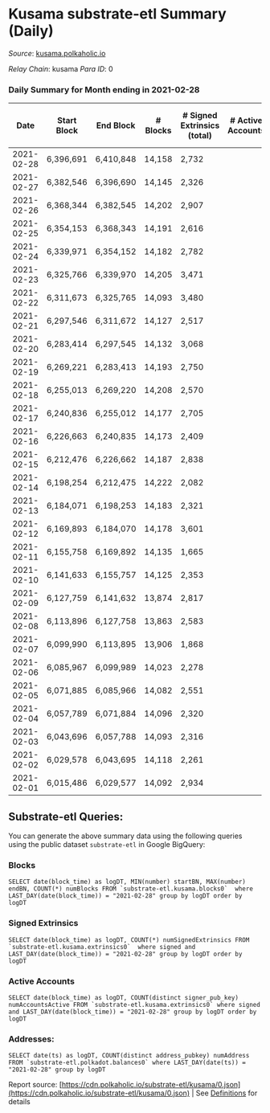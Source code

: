 # Kusama substrate-etl Summary (Daily)

_Source_: [kusama.polkaholic.io](https://kusama.polkaholic.io)

*Relay Chain*: kusama
*Para ID*: 0



### Daily Summary for Month ending in 2021-02-28


| Date | Start Block | End Block | # Blocks | # Signed Extrinsics (total) | # Active Accounts | # Passive | # New | # Addresses with Balances | # Events | # Transfers | # XCM Transfers In | # XCM Transfers Out |
| ---- | ----------- | --------- | -------- | --------------------------- | ----------------- | --------- | ----- | ------------------------- | -------- | ----------- | ------------------ | ------------------- |
| 2021-02-28 | 6,396,691 | 6,410,848 | 14,158  | 2,732 |  |  |  | 38,850 | 73,932 | 1,285 ($24,626,052.00) |   |   |
| 2021-02-27 | 6,382,546 | 6,396,690 | 14,145  | 2,326 |  |  |  |  | 70,437 | 874 ($16,421,301.76) |   |   |
| 2021-02-26 | 6,368,344 | 6,382,545 | 14,202  | 2,907 |  |  |  |  | 78,173 | 1,283 ($21,228,947.13) |   |   |
| 2021-02-25 | 6,354,153 | 6,368,343 | 14,191  | 2,616 |  |  |  |  | 70,288 | 1,082 ($55,679,457.31) |   |   |
| 2021-02-24 | 6,339,971 | 6,354,152 | 14,182  | 2,782 |  |  |  |  | 79,780 | 1,280 ($47,610,756.07) |   |   |
| 2021-02-23 | 6,325,766 | 6,339,970 | 14,205  | 3,471 |  |  |  |  | 76,273 | 1,944 ($48,333,854.66) |   |   |
| 2021-02-22 | 6,311,673 | 6,325,765 | 14,093  | 3,480 |  |  |  |  | 77,354 | 1,892 ($53,082,406.44) |   |   |
| 2021-02-21 | 6,297,546 | 6,311,672 | 14,127  | 2,517 |  |  |  |  | 74,525 | 913 ($13,094,797.28) |   |   |
| 2021-02-20 | 6,283,414 | 6,297,545 | 14,132  | 3,068 |  |  |  |  | 73,612 | 1,467 ($34,415,957.74) |   |   |
| 2021-02-19 | 6,269,221 | 6,283,413 | 14,193  | 2,750 |  |  |  |  | 70,676 | 1,329 ($50,650,691.96) |   |   |
| 2021-02-18 | 6,255,013 | 6,269,220 | 14,208  | 2,570 |  |  |  |  | 76,246 | 997 ($80,958,427.20) |   |   |
| 2021-02-17 | 6,240,836 | 6,255,012 | 14,177  | 2,705 |  |  |  |  | 75,571 | 1,170 ($44,799,673.28) |   |   |
| 2021-02-16 | 6,226,663 | 6,240,835 | 14,173  | 2,409 |  |  |  |  | 66,100 | 1,010 ($23,862,660.24) |   |   |
| 2021-02-15 | 6,212,476 | 6,226,662 | 14,187  | 2,838 |  |  |  |  | 81,230 | 1,316 ($91,954,394.43) |   |   |
| 2021-02-14 | 6,198,254 | 6,212,475 | 14,222  | 2,082 |  |  |  |  | 66,752 | 695 ($8,367,982.74) |   |   |
| 2021-02-13 | 6,184,071 | 6,198,253 | 14,183  | 2,321 |  |  |  |  | 69,450 | 830 ($41,435,692.24) |   |   |
| 2021-02-12 | 6,169,893 | 6,184,070 | 14,178  | 3,601 |  |  |  |  | 77,028 | 713 ($27,843,579.81) |   |   |
| 2021-02-11 | 6,155,758 | 6,169,892 | 14,135  | 1,665 |  |  |  |  | 64,845 | 737 ($21,697,610.58) |   |   |
| 2021-02-10 | 6,141,633 | 6,155,757 | 14,125  | 2,353 |  |  |  |  | 79,224 | 723 ($27,130,073.05) |   |   |
| 2021-02-09 | 6,127,759 | 6,141,632 | 13,874  | 2,817 |  |  |  |  | 74,752 | 936 ($35,111,716.11) |   |   |
| 2021-02-08 | 6,113,896 | 6,127,758 | 13,863  | 2,583 |  |  |  |  | 74,951 | 1,182 ($67,263,110.81) |   |   |
| 2021-02-07 | 6,099,990 | 6,113,895 | 13,906  | 1,868 |  |  |  |  | 67,418 | 607 ($15,060,826.77) |   |   |
| 2021-02-06 | 6,085,967 | 6,099,989 | 14,023  | 2,278 |  |  |  |  | 72,676 | 734 ($11,798,417.40) |   |   |
| 2021-02-05 | 6,071,885 | 6,085,966 | 14,082  | 2,551 |  |  |  |  | 68,825 | 1,141 ($41,588,615.83) |   |   |
| 2021-02-04 | 6,057,789 | 6,071,884 | 14,096  | 2,320 |  |  |  |  | 72,256 | 977 ($19,862,642.40) |   |   |
| 2021-02-03 | 6,043,696 | 6,057,788 | 14,093  | 2,316 |  |  |  |  | 67,167 | 1,056 ($46,555,268.62) |   |   |
| 2021-02-02 | 6,029,578 | 6,043,695 | 14,118  | 2,261 |  |  |  |  | 85,533 | 790 ($30,224,919.13) |   |   |
| 2021-02-01 | 6,015,486 | 6,029,577 | 14,092  | 2,934 |  |  |  |  | 71,077 | 609 ($8,826,974.89) |   |   |

## Substrate-etl Queries:
You can generate the above summary data using the following queries using the public dataset `substrate-etl` in Google BigQuery:


### Blocks
```
SELECT date(block_time) as logDT, MIN(number) startBN, MAX(number) endBN, COUNT(*) numBlocks FROM `substrate-etl.kusama.blocks0`  where LAST_DAY(date(block_time)) = "2021-02-28" group by logDT order by logDT
```


### Signed Extrinsics
```
SELECT date(block_time) as logDT, COUNT(*) numSignedExtrinsics FROM `substrate-etl.kusama.extrinsics0`  where signed and LAST_DAY(date(block_time)) = "2021-02-28" group by logDT order by logDT
```


### Active Accounts
```
SELECT date(block_time) as logDT, COUNT(distinct signer_pub_key) numAccountsActive FROM `substrate-etl.kusama.extrinsics0` where signed and LAST_DAY(date(block_time)) = "2021-02-28" group by logDT order by logDT
```


### Addresses:
```
SELECT date(ts) as logDT, COUNT(distinct address_pubkey) numAddress FROM `substrate-etl.polkadot.balances0` where LAST_DAY(date(ts)) = "2021-02-28" group by logDT
```



Report source: [https://cdn.polkaholic.io/substrate-etl/kusama/0.json](https://cdn.polkaholic.io/substrate-etl/kusama/0.json) | See [Definitions](/DEFINITIONS.md) for details
